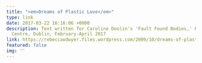 ```yaml
---
title: "<em>Dreams of Plastic Love</em>"
type: link
date: 2017-03-22 16:16:06 +0000
description: Text written for Caroline Doolin's 'Fault Found Bodies,' Project Arts
  Centre, Dublin, February-April 2017
link: https://rebeccaodwyer.files.wordpress.com/2009/10/dreams-of-plastic-love-rod2.pdf
featured: false
img: ''
---
```

